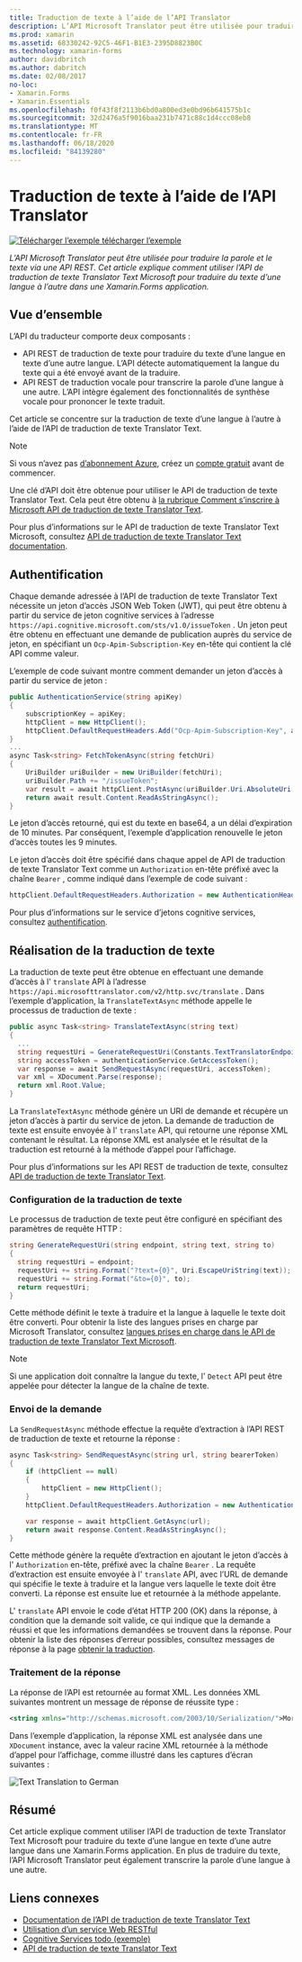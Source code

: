 ```yaml
---
title: Traduction de texte à l’aide de l’API Translator
description: L’API Microsoft Translator peut être utilisée pour traduire la parole et le texte via une API REST. Cet article explique comment utiliser l’API de traduction de texte Translator Text Microsoft pour traduire du texte d’une langue à l’autre dans une Xamarin.Forms application.
ms.prod: xamarin
ms.assetid: 68330242-92C5-46F1-B1E3-2395D8823B0C
ms.technology: xamarin-forms
author: davidbritch
ms.author: dabritch
ms.date: 02/08/2017
no-loc:
- Xamarin.Forms
- Xamarin.Essentials
ms.openlocfilehash: f0f43f8f2113b6bd0a800ed3e0bd96b641575b1c
ms.sourcegitcommit: 32d2476a5f9016baa231b7471c88c1d4ccc08eb8
ms.translationtype: MT
ms.contentlocale: fr-FR
ms.lasthandoff: 06/18/2020
ms.locfileid: "84139280"
---
```

# <a name="text-translation-using-the-translator-api"></a>Traduction de texte à l’aide de l’API Translator

[![Télécharger ](~/media/shared/download.png) l’exemple télécharger l’exemple](https://docs.microsoft.com/samples/xamarin/xamarin-forms-samples/webservices-todocognitiveservices)

_L’API Microsoft Translator peut être utilisée pour traduire la parole et le texte via une API REST. Cet article explique comment utiliser l’API de traduction de texte Translator Text Microsoft pour traduire du texte d’une langue à l’autre dans une Xamarin.Forms application._

## <a name="overview"></a>Vue d’ensemble

L’API du traducteur comporte deux composants :

- API REST de traduction de texte pour traduire du texte d’une langue en texte d’une autre langue. L’API détecte automatiquement la langue du texte qui a été envoyé avant de la traduire.
- API REST de traduction vocale pour transcrire la parole d’une langue à une autre. L’API intègre également des fonctionnalités de synthèse vocale pour prononcer le texte traduit.

Cet article se concentre sur la traduction de texte d’une langue à l’autre à l’aide de l’API de traduction de texte Translator Text.

> [!NOTE]
> Si vous n’avez pas [d’abonnement Azure](/azure/guides/developer/azure-developer-guide#understanding-accounts-subscriptions-and-billing), créez un [compte gratuit](https://aka.ms/azfree-docs-mobileapps) avant de commencer.

Une clé d’API doit être obtenue pour utiliser le API de traduction de texte Translator Text. Cela peut être obtenu à [la rubrique Comment s’inscrire à Microsoft API de traduction de texte Translator Text](/azure/cognitive-services/translator/translator-text-how-to-signup/).

Pour plus d’informations sur le API de traduction de texte Translator Text Microsoft, consultez [API de traduction de texte Translator Text documentation](/azure/cognitive-services/translator/).

## <a name="authentication"></a>Authentification

Chaque demande adressée à l’API de traduction de texte Translator Text nécessite un jeton d’accès JSON Web Token (JWT), qui peut être obtenu à partir du service de jeton cognitive services à l’adresse `https://api.cognitive.microsoft.com/sts/v1.0/issueToken` . Un jeton peut être obtenu en effectuant une demande de publication auprès du service de jeton, en spécifiant un `Ocp-Apim-Subscription-Key` en-tête qui contient la clé API comme valeur.

L’exemple de code suivant montre comment demander un jeton d’accès à partir du service de jeton :

```csharp
public AuthenticationService(string apiKey)
{
    subscriptionKey = apiKey;
    httpClient = new HttpClient();
    httpClient.DefaultRequestHeaders.Add("Ocp-Apim-Subscription-Key", apiKey);
}
...
async Task<string> FetchTokenAsync(string fetchUri)
{
    UriBuilder uriBuilder = new UriBuilder(fetchUri);
    uriBuilder.Path += "/issueToken";
    var result = await httpClient.PostAsync(uriBuilder.Uri.AbsoluteUri, null);
    return await result.Content.ReadAsStringAsync();
}
```

Le jeton d’accès retourné, qui est du texte en base64, a un délai d’expiration de 10 minutes. Par conséquent, l’exemple d’application renouvelle le jeton d’accès toutes les 9 minutes.

Le jeton d’accès doit être spécifié dans chaque appel de API de traduction de texte Translator Text comme un `Authorization` en-tête préfixé avec la chaîne `Bearer` , comme indiqué dans l’exemple de code suivant :

```csharp
httpClient.DefaultRequestHeaders.Authorization = new AuthenticationHeaderValue("Bearer", bearerToken);
```

Pour plus d’informations sur le service d’jetons cognitive services, consultez [authentification](/azure/cognitive-services/translator/reference/v3-0-reference#authentication).

## <a name="performing-text-translation"></a>Réalisation de la traduction de texte

La traduction de texte peut être obtenue en effectuant une demande d’accès à l' `translate` API à l’adresse `https://api.microsofttranslator.com/v2/http.svc/translate` . Dans l’exemple d’application, la `TranslateTextAsync` méthode appelle le processus de traduction de texte :

```csharp
public async Task<string> TranslateTextAsync(string text)
{
  ...
  string requestUri = GenerateRequestUri(Constants.TextTranslatorEndpoint, text, "en", "de");
  string accessToken = authenticationService.GetAccessToken();
  var response = await SendRequestAsync(requestUri, accessToken);
  var xml = XDocument.Parse(response);
  return xml.Root.Value;
}
```

La `TranslateTextAsync` méthode génère un URI de demande et récupère un jeton d’accès à partir du service de jeton. La demande de traduction de texte est ensuite envoyée à l' `translate` API, qui retourne une réponse XML contenant le résultat. La réponse XML est analysée et le résultat de la traduction est retourné à la méthode d’appel pour l’affichage.

Pour plus d’informations sur les API REST de traduction de texte, consultez [API de traduction de texte Translator Text](/azure/cognitive-services/translator/reference/v3-0-reference).

### <a name="configuring-text-translation"></a>Configuration de la traduction de texte

Le processus de traduction de texte peut être configuré en spécifiant des paramètres de requête HTTP :

```csharp
string GenerateRequestUri(string endpoint, string text, string to)
{
  string requestUri = endpoint;
  requestUri += string.Format("?text={0}", Uri.EscapeUriString(text));
  requestUri += string.Format("&to={0}", to);
  return requestUri;
}
```

Cette méthode définit le texte à traduire et la langue à laquelle le texte doit être converti. Pour obtenir la liste des langues prises en charge par Microsoft Translator, consultez [langues prises en charge dans le API de traduction de texte Translator Text Microsoft](/azure/cognitive-services/translator/languages/).

> [!NOTE]
> Si une application doit connaître la langue du texte, l' `Detect` API peut être appelée pour détecter la langue de la chaîne de texte.

### <a name="sending-the-request"></a>Envoi de la demande

La `SendRequestAsync` méthode effectue la requête d’extraction à l’API REST de traduction de texte et retourne la réponse :

```csharp
async Task<string> SendRequestAsync(string url, string bearerToken)
{
    if (httpClient == null)
    {
        httpClient = new HttpClient();
    }
    httpClient.DefaultRequestHeaders.Authorization = new AuthenticationHeaderValue("Bearer", bearerToken);

    var response = await httpClient.GetAsync(url);
    return await response.Content.ReadAsStringAsync();
}
```

Cette méthode génère la requête d’extraction en ajoutant le jeton d’accès à l' `Authorization` en-tête, préfixé avec la chaîne `Bearer` . La requête d’extraction est ensuite envoyée à l' `translate` API, avec l’URL de demande qui spécifie le texte à traduire et la langue vers laquelle le texte doit être converti. La réponse est ensuite lue et retournée à la méthode appelante.

L' `translate` API envoie le code d’état HTTP 200 (OK) dans la réponse, à condition que la demande soit valide, ce qui indique que la demande a réussi et que les informations demandées se trouvent dans la réponse. Pour obtenir la liste des réponses d’erreur possibles, consultez messages de réponse à la page [obtenir la traduction](/azure/cognitive-services/translator/reference/v3-0-translate).

### <a name="processing-the-response"></a>Traitement de la réponse

La réponse de l’API est retournée au format XML. Les données XML suivantes montrent un message de réponse de réussite type :

```xml
<string xmlns="http://schemas.microsoft.com/2003/10/Serialization/">Morgen kaufen gehen ein</string>
```

Dans l’exemple d’application, la réponse XML est analysée dans une `XDocument` instance, avec la valeur racine XML retournée à la méthode d’appel pour l’affichage, comme illustré dans les captures d’écran suivantes :

![](text-translation-images/text-translation.png "Text Translation to German")

## <a name="summary"></a>Résumé

Cet article explique comment utiliser l’API de traduction de texte Translator Text Microsoft pour traduire du texte d’une langue en texte d’une autre langue dans une Xamarin.Forms application. En plus de traduire du texte, l’API Microsoft Translator peut également transcrire la parole d’une langue à une autre.

## <a name="related-links"></a>Liens connexes

- [Documentation de l’API de traduction de texte Translator Text](/azure/cognitive-services/translator/)
- [Utilisation d’un service Web RESTful](~/xamarin-forms/data-cloud/web-services/rest.md)
- [Cognitive Services todo (exemple)](https://docs.microsoft.com/samples/xamarin/xamarin-forms-samples/webservices-todocognitiveservices)
- [API de traduction de texte Translator Text](/azure/cognitive-services/translator/reference/v3-0-reference)
